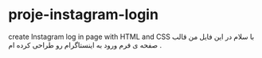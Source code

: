 # proje-instagram-login
create Instagram log in page with HTML and CSS
با سلام در این فایل من قالب صفحه ی فرم ورود به اینستاگرام رو طراحی کرده ام .

